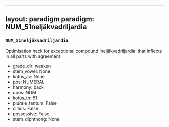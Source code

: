 
---
layout: paradigm
paradigm: NUM_51neljäkvadriljardia
---
### ` NUM_51neljäkvadriljardia `

Optimisation hack for exceptional compound ’neljäkvadriljardia’ that inflects in all parts with agreement
* grade_dir: weaken
* stem_vowel: None
* kotus_av: None
* pos: NUMERAL
* harmony: back
* upos: NUM
* kotus_tn: 51
* plurale_tantum: False
* clitics: False
* possessive: False
* stem_diphthong: None
